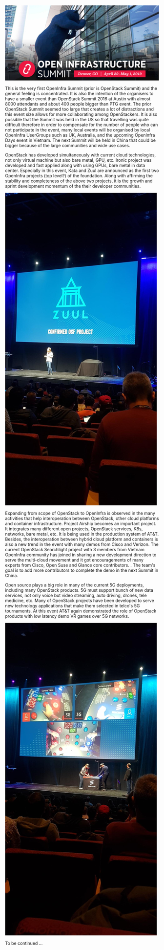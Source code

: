 ![image1](../pictures/denver3.png)

This is the very first OpenInfra Summit (prior is OpenStack Summit) and the general feeling is concentrated. It is also the intention of the organisers to have a smaller event than OpenStack Summit 2016 at Austin with almost 8000 attendants and about 400 people bigger than PTG event. The prior OpenStack Summit seemed too large that creates a lot of distractions and this event size allows for more collaborating among OpenStackers. It is also possible that the Summit was held in the US so that travelling was quite difficult therefore in order to compensate for the number of people who can not participate in the event, many local events will be organised by local OpenInfra UserGroups such as UK, Australia, and the upcoming OpenInfra Days event in Vietnam. The next Summit will be held in China that could be bigger because of the large communities and wide use cases.

OpenStack has developed simultaneously with current cloud technologies, not only virtual machine but also bare metal, GPU, etc. Ironic project was developed and fast applied along with using GPUs, bare metal in data center. Especially in this event, Kata and Zuul are announced as the first two OpenInfra projects (top level?) of the foundation. Along with affirming the stability and completeness of the above two projects, it is the growth and sprint development momentum of the their developer communities. 

![image2](../pictures/denver2.jpg)

Expanding from scope of OpenStack to OpenInfra is observed in the many activities that help interoperation between OpenStack, other cloud platforms and container infrastructure. Project Airship becomes an important project. It integrates many different open projects, OpenStack services, K8s, networks, bare metal, etc. It is being used in the production system of AT&T. Besides, the interoperation between hybrid cloud platform and containers is also a new trend in the event with many demos from Cisco and Verizon. The current OpenStack Searchlight project with 3 members from Vietnam OpenInfra community has joined in sharing a new development direction to serve the multi-cloud movement and it got encouragements of many experts from Cisco, Open Suse and Glance core contributors. . The team's goal is to add more contributors to complete the demo in the next Summit in China.

Open source plays a big role in many of the current 5G deployments, including many OpenStack products. 5G must support bunch of new data services, not only voice but video streaming, auto driving, drones, tele medicine, etc. Many of OpenStack projects have been developed to serve new technology applications that make them selected in telco's 5G tournaments. At this event AT&T again demonstrated the role of OpenStack products with low latency demo VR games over 5G networks.

![image1](../pictures/denver1.jpg)

To be continued ...
